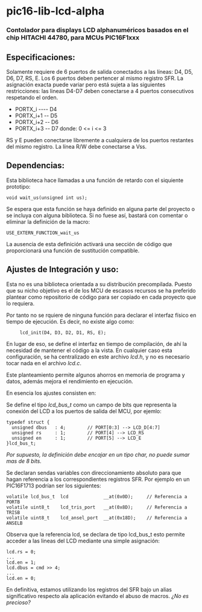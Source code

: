 # pic16-lib-lcd-alpha
### Contolador para displays LCD alphanuméricos basados en el chip HITACHI 44780, para MCUs PIC16F1xxx

## Especificaciones:
Solamente requiere de 6 puertos de salida conectados a las líneas:  D4, D5, D6, D7, RS, E. Los 6 puertos deben pertencer al mismo registro SFR.
La asignación exacta puede variar pero está sujeta a las siguientes restricciones: las lineas D4-D7 deben conectarse a 4 puertos consecutivos respetando el orden. 
- PORTX_i  ---- D4
- PORTX_i+1  -- D5
- PORTX_i+2  -- D6
- PORTX_i+3  -- D7
donde: 0 <= i <= 3

RS y E pueden conectarse libremente a cualquiera de los puertos restantes del mismo registro.
La línea R/W debe conectarse a Vss.

## Dependencias:

Esta biblioteca hace llamadas a una función de retardo con el siquiente prototipo:

    void wait_us(unsigned int us);

Se espera que esta función se haya definido en alguna parte del proyecto o se incluya con alguna biblioteca. Si no fuese así, bastará con comentar o eliminar la definición de la macro: 

    USE_EXTERN_FUNCTION_wait_us

La ausencia de esta definición activará una sección de código que proporcionará una función de sustitución compatible.

## Ajustes de Integración y uso:

Esta no es una biblioteca orientada a su distribución precompilada. Puesto que su nicho objetivo es el de los MCU de escasos recursos se ha preferido plantear como repositorio de código para ser copiado en cada proyecto que lo requiera.

Por tanto no se rquiere de ninguna función para declarar el interfaz físico en tiempo de ejecución. Es decir, no existe algo como:

         lcd_init(D4, D3, D2, D1, RS, E);

En lugar de eso, se define el interfaz en tiempo de compilación, de ahí la necesidad de mantener el código a la vista. 
En cualquier caso esta configuración, se ha centralizado en este archivo *lcd.h*, y no es necesario tocar nada en el archivo *lcd.c*.

Este planteamiento permite algunos ahorros en memoria de programa y datos, además mejora el rendimiento en ejecución.
 
En esencia los ajustes consisten en:

Se define el tipo *lcd_bus_t* como un campo de bits que representa la conexión del LCD a los puertos de salida del MCU, por ejemlo:

    typedef struct {
      unsigned dbus   : 4;        // PORT[0:3] --> LCD_D[4:7]
      unsigned rs     : 1;        // PORT[4] --> LCD_RS
      unsigned en     : 1;        // PORT[5] --> LCD_E
    }lcd_bus_t;     

*Por supuesto, la definición debe encajar en un tipo char, no puede sumar mas de 8 bits.*

Se declaran sendas variables con direccionamiento absoluto para que hagan referencia a los correspondientes registros SFR. Por ejemplo en un PIC16F1713 podrían ser los siguientes:

    volatile lcd_bus_t  lcd             __at(0x0D);     // Referencia a PORTB
    volatile uint8_t    lcd_tris_port   __at(0x8D);     // Referencia a TRISB
    volatile uint8_t    lcd_ansel_port  __at(0x18D);    // Referencia a ANSELB
    
    
Observa que la referencia lcd, se declara de tipo lcd_bus_t esto permite acceder a las lineas del LCD mediante una simple asignación:

    lcd.rs = 0;
    ...
    lcd.en = 1;
    lcd.dbus = cmd >> 4;    
    ...
    lcd.en = 0;

En definitiva, estamos utilizando los registros del SFR bajo un alias significativo respecto ala aplicación evitando el abuso de macros. *¿No es precioso?*

